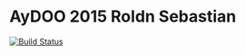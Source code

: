 # AyDOO 2015 Roldn Sebastian
[![Build Status](https://travis-ci.org/sebastianroldan/aydoo2015.svg)](https://travis-ci.org/sebastianroldan/aydoo2015)
